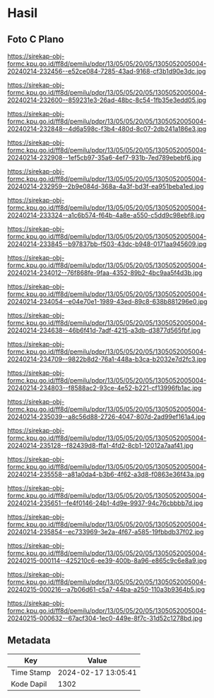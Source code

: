 # Hasil

## Foto C Plano

https://sirekap-obj-formc.kpu.go.id/ff8d/pemilu/pdpr/13/05/05/20/05/1305052005004-20240214-232456--e52ce084-7285-43ad-9168-cf3b1d90e3dc.jpg

https://sirekap-obj-formc.kpu.go.id/ff8d/pemilu/pdpr/13/05/05/20/05/1305052005004-20240214-232600--859231e3-26ad-48bc-8c54-1fb35e3edd05.jpg

https://sirekap-obj-formc.kpu.go.id/ff8d/pemilu/pdpr/13/05/05/20/05/1305052005004-20240214-232848--4d6a598c-f3b4-480d-8c07-2db241a186e3.jpg

https://sirekap-obj-formc.kpu.go.id/ff8d/pemilu/pdpr/13/05/05/20/05/1305052005004-20240214-232908--1ef5cb97-35a6-4ef7-931b-7ed789ebebf6.jpg

https://sirekap-obj-formc.kpu.go.id/ff8d/pemilu/pdpr/13/05/05/20/05/1305052005004-20240214-232959--2b9e084d-368a-4a3f-bd3f-ea951beba1ed.jpg

https://sirekap-obj-formc.kpu.go.id/ff8d/pemilu/pdpr/13/05/05/20/05/1305052005004-20240214-233324--a1c6b574-f64b-4a8e-a550-c5dd9c98ebf8.jpg

https://sirekap-obj-formc.kpu.go.id/ff8d/pemilu/pdpr/13/05/05/20/05/1305052005004-20240214-233845--b97837bb-f503-43dc-b948-0171aa945609.jpg

https://sirekap-obj-formc.kpu.go.id/ff8d/pemilu/pdpr/13/05/05/20/05/1305052005004-20240214-234012--76f868fe-9faa-4352-89b2-4bc9aa5f4d3b.jpg

https://sirekap-obj-formc.kpu.go.id/ff8d/pemilu/pdpr/13/05/05/20/05/1305052005004-20240214-234054--e04e70e1-1989-43ed-89c8-638b881296e0.jpg

https://sirekap-obj-formc.kpu.go.id/ff8d/pemilu/pdpr/13/05/05/20/05/1305052005004-20240214-234638--46b6f41d-7adf-4215-a3db-d3877d565fbf.jpg

https://sirekap-obj-formc.kpu.go.id/ff8d/pemilu/pdpr/13/05/05/20/05/1305052005004-20240214-234709--9822b8d2-76a1-448a-b3ca-b2032e7d2fc3.jpg

https://sirekap-obj-formc.kpu.go.id/ff8d/pemilu/pdpr/13/05/05/20/05/1305052005004-20240214-234803--f8588ac2-93ce-4e52-b221-cf13996fb1ac.jpg

https://sirekap-obj-formc.kpu.go.id/ff8d/pemilu/pdpr/13/05/05/20/05/1305052005004-20240214-235039--a8c56d88-2726-4047-807d-2ad99ef161a4.jpg

https://sirekap-obj-formc.kpu.go.id/ff8d/pemilu/pdpr/13/05/05/20/05/1305052005004-20240214-235128--f82439d8-ffa1-4fd2-8cb1-12012a7aaf41.jpg

https://sirekap-obj-formc.kpu.go.id/ff8d/pemilu/pdpr/13/05/05/20/05/1305052005004-20240214-235558--a81a0da4-b3b6-4f62-a3d8-f0863e36f43a.jpg

https://sirekap-obj-formc.kpu.go.id/ff8d/pemilu/pdpr/13/05/05/20/05/1305052005004-20240214-235651--fe4f0146-24b1-4d9e-9937-94c76cbbbb7d.jpg

https://sirekap-obj-formc.kpu.go.id/ff8d/pemilu/pdpr/13/05/05/20/05/1305052005004-20240214-235854--ec733969-3e2a-4f67-a585-19fbbdb37f02.jpg

https://sirekap-obj-formc.kpu.go.id/ff8d/pemilu/pdpr/13/05/05/20/05/1305052005004-20240215-000114--425210c6-ee39-400b-8a96-e865c9c6e8a9.jpg

https://sirekap-obj-formc.kpu.go.id/ff8d/pemilu/pdpr/13/05/05/20/05/1305052005004-20240215-000216--a7b06d61-c5a7-44ba-a250-110a3b9364b5.jpg

https://sirekap-obj-formc.kpu.go.id/ff8d/pemilu/pdpr/13/05/05/20/05/1305052005004-20240215-000632--67acf304-1ec0-449e-8f7c-31d52c1278bd.jpg


## Metadata

| Key        | Value               |
| ---------- | ------------------- |
| Time Stamp | 2024-02-17 13:05:41 |
| Kode Dapil | 1302                |



